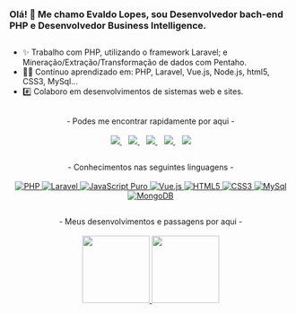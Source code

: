 ### Olá! 👋 Me chamo Evaldo Lopes, sou Desenvolvedor bach-end PHP e Desenvolvedor Business Intelligence.

##

- ✨ Trabalho com PHP, utilizando o framework Laravel; e Mineração/Extração/Transformação de dados com Pentaho.
- 👨‍🎓 Contínuo aprendizado em: PHP, Laravel, Vue.js, Node.js, html5, CSS3, MySql...
- #️⃣ Colaboro em desenvolvimentos de sistemas web e sites.

##

<div align="center">
- Podes me encontrar rapidamente por aqui -<br /><br />
  <a target="_blank" href="https://www.linkedin.com/in/evaldo-lopes">
    <img src="https://img.shields.io/badge/LinkedIn-0077B5?style=for-the-badge&logo=linkedin&logoColor=white" />
  </a>&nbsp;&nbsp;
  <a target="_blank" href="mailto:evaldolbj@gmail.com">
    <img src="https://img.shields.io/badge/Gmail-D14836?style=for-the-badge&logo=gmail&logoColor=white" />
  </a>&nbsp;&nbsp;
   <a target="_blank" href="https://api.whatsapp.com/send?phone=5581987149045?text=Ol%C3%A1%21+Acessei+seu+GitHub%2C+podes+falar+nesse+momento%3F">
    <img src="https://img.shields.io/badge/WhatsApp-25D366?style=for-the-badge&logo=whatsapp&logoColor=white" />
  </a>&nbsp;&nbsp;
  <a target="_blank" href="https://t.me/EvaldoLBJ">
    <img src="https://img.shields.io/badge/Telegram-2CA5E0?style=for-the-badge&logo=telegram&logoColor=white" />
  </a>&nbsp;&nbsp;
  <a target="_blank" href="https://www.instagram.com/evaldolopes.of">
    <img src="https://img.shields.io/badge/-Instagram-%23E4405F?style=for-the-badge&logo=instagram&logoColor=white" />
  </a>
</div>

##

<div align="center" style="display: inline_block">
  - Conhecimentos nas seguintes linguagens -<br /><br />
  <a href="#">
    <img src="https://img.shields.io/badge/PHP-777BB4?style=for-the-badge&logo=php&logoColor=white" title="PHP" />
    <img src="https://img.shields.io/badge/Laravel-FF2D20?style=for-the-badge&logo=laravel&logoColor=white" title="Laravel" />
    <img src="https://img.shields.io/badge/JavaScript-323330?style=for-the-badge&logo=javascript&logoColor=F7DF1E" title="JavaScript Puro" />
    <img src="https://img.shields.io/badge/Vue.js-35495E?style=for-the-badge&logo=vue.js&logoColor=4FC08D" title="Vue.js" />
    <img src="https://img.shields.io/badge/HTML5-E34F26?style=for-the-badge&logo=html5&logoColor=white" title="HTML5" />
    <img src="https://img.shields.io/badge/CSS3-1572B6?style=for-the-badge&logo=css3&logoColor=white" title="CSS3" />
    <img src="https://img.shields.io/badge/MySQL-00000F?style=for-the-badge&logo=mysql&logoColor=white" title="MySql" />
    <img src="https://img.shields.io/badge/MongoDB-4EA94B?style=for-the-badge&logo=mongodb&logoColor=white" title="MongoDB" />
</a>
</div>

##

<div align='center'>
- Meus desenvolvimentos e passagens por aqui -<br /><br />
  <a href="#">
    <img height="120em" src="https://github-readme-stats.vercel.app/api?username=evaldolopes&show_icons=true&theme=dark&include_all_commits=true&count_private=true"/>
    <img height="120em" src="https://github-readme-stats.vercel.app/api/top-langs/?username=evaldolopes&layout=compact&langs_count=10&theme=dark"/>
   </a>
</div>

